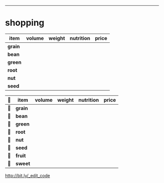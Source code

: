 ---

# shopping



| **item**         | **volume**     | **weight**     | **nutrition**     | **price**     |
| --- | ---|  ---|  ---|  ---| 
| **grain**         |       |       |       |       | 
| **bean**          |       |       |       |       |
| **green**         |       |       |       |       |
| **root**          |       |       |       |       |
| **nut**           |       |       |       |       |
| **seed**          |       |       |       |       |


| :sunrise: | **item** | **volume** | **weight** | **nutrition** | **price**     |
| --- | --- | ---|  ---|  ---|  ---| 
| :rice: | **grain**         |       |       |       |       | 
| :cookie: | **bean**        |       |       |       |       |
| :herb: | **green**         |       |       |       |       |
| :sweet_potato: | **root**  |       |       |       |       |
| :chestnut: | **nut**       |       |       |       |       |
| :corn: | **seed**          |       |       |       |       |
| :apple: | **fruit**        |       |       |       |       |
| :maple_leaf: | **sweet**   |       |       |       |       |


http://bit.ly/_edit_code
